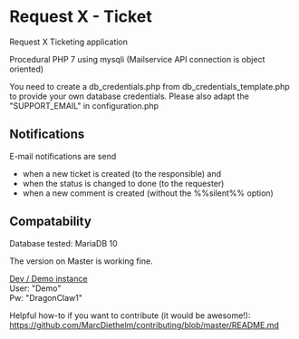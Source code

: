 # Request X - Ticket
Request X Ticketing application

Procedural PHP 7 using mysqli
(Mailservice API connection is object oriented)

You need to create a db_credentials.php from db_credentials_template.php to provide your own database credentials.
Please also adapt the "SUPPORT_EMAIL" in configuration.php

## Notifications
E-mail notifications are send
* when a new ticket is created (to the responsible) and
* when the status is changed to done (to the requester)
* when a new comment is created (without the %%silent%% option)

## Compatability
Database tested: MariaDB 10

The version on Master is working fine.

[Dev / Demo instance](https://dev.requestx.ch)<br>User: "Demo"<br>Pw: "DragonClaw1"

Helpful how-to if you want to contribute (it would be awesome!): https://github.com/MarcDiethelm/contributing/blob/master/README.md

